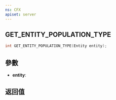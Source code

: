 ```yaml
---
ns: CFX
apiset: server
---
```

## GET_ENTITY_POPULATION_TYPE

```c
int GET_ENTITY_POPULATION_TYPE(Entity entity);
```


## 參數
* **entity**: 

## 返回值
